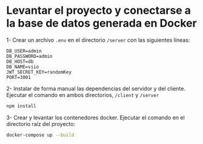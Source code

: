 # Levantar el proyecto y conectarse a la base de datos generada en Docker

1- Crear un archivo `.env` en el directorio `/server` con las siguientes líneas:
```env
DB_USER=admin
DB_PASSWORD=admin
DB_HOST=db
DB_NAME=viio
JWT_SECRET_KEY=randomKey
PORT=3001
```

2- Instalar de forma manual las dependencias del servidor y del cliente. Ejecutar el comando en ambos directorios, `/client` y `/server`
```bash
npm install
```

3- Crear y levantar los contenedores docker. Ejecutar el comando en el directorio raíz del proyecto:
```bash
docker-compose up --build
```
